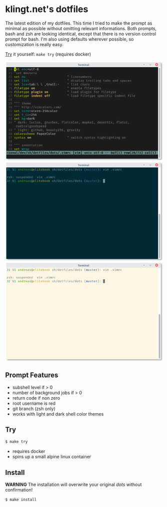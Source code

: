 # klingt.net's dotfiles

The latest edition of my dotfiles.
This time I tried to make the prompt as minimal as possible without omitting relevant informations.
Both prompts, bash and zsh are looking identical, except that there is no version control prompt for bash.
I'm also using defaults wherever possible, so customization is really easy.

[Try](#Try) it yourself: `make try` (requires docker)

![vim with papercolor theme](vim.png)
![terminal with solarized-dark theme](terminal-dark.png)
![terminal with solarized-light theme](terminal-light.png)

## Prompt Features

- subshell level if > 0
- number of background jobs if > 0
- return code if non zero
- root username is red
- git branch (zsh only)
- works with light and dark shell color themes

## Try

```sh
$ make try
```

- requires docker
- spins up a small alpine linux container

## Install

**WARNING** The installation will overwrite your original *dots* without confirmation!

```sh
$ make install
```
